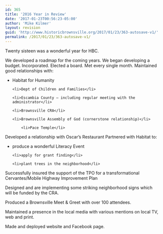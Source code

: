 ```yaml
---
id: 365
title: '2016 Year in Review'
date: '2017-01-23T00:56:23-05:00'
author: 'Mike Kilmer'
layout: revision
guid: 'http://www.historicbrownsville.org/2017/01/23/363-autosave-v1/'
permalink: /2017/01/23/363-autosave-v1/
---
```


Twenty sisteen was a wonderful year for HBC.

We developed a roadmap for the coming years.
We began developing a budget.
Incorporated.
Elected a board.
Met every single month.
Maintained good relationships with:
<ul>
 		<li>Habitat for Humanity</li>

	<li>Dept of Children and Families</li>

	<li>Escambia County — including regular meeting with the administrator</li>

	<li>Brownsville CRA</li>

	<li>Brownsville Assembly of God (cornerstone relationship)</li>

        <li>Pace Temple</li>
</ul>
Developed a relationship with Oscar’s Restaurant
Partnered with Habitat to:
<ul>
	<li> 	produce a wonderful Literacy Event</li>

	<li>apply for grant finding</li>

	<li>plant trees in the neighborhood</li>

</ul>
Successfully insured the support of the TPO for a transformational Cervantes/Mobile Highway Improvement Plan

Designed and are implementing some striking neighborhood signs which will be funded by the CRA.

Produced a Brownsville Meet &amp; Greet with over 100 attendees.

Maintained a presence in the local media with various mentions on local TV, web and print.

Made and deployed website and Facebook page.